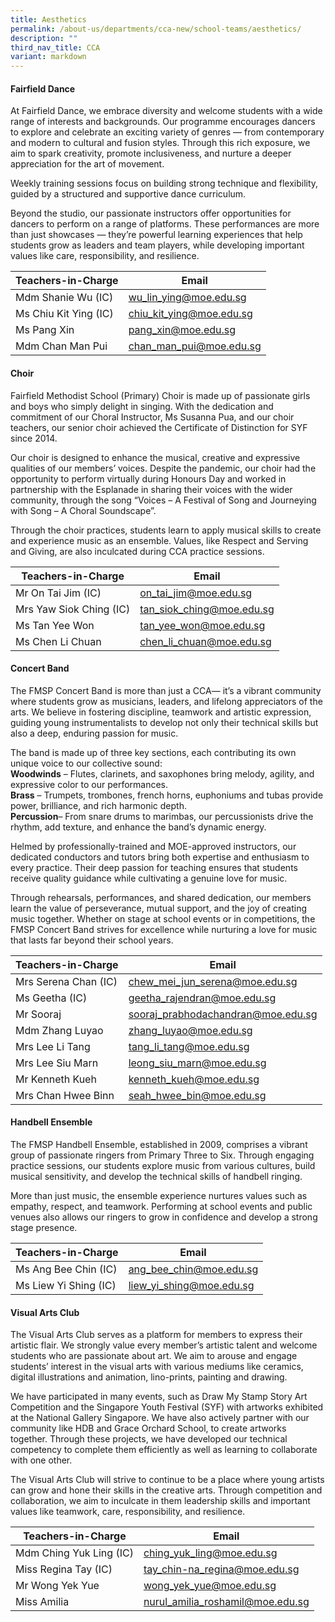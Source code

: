 ```yaml
---
title: Aesthetics
permalink: /about-us/departments/cca-new/school-teams/aesthetics/
description: ""
third_nav_title: CCA
variant: markdown
---
```

<h4><strong>Fairfield Dance</strong></h4>

At Fairfield Dance, we embrace diversity and welcome students with a wide range of interests and backgrounds. Our programme encourages dancers to explore and celebrate an exciting variety of genres — from contemporary and modern to cultural and fusion styles. Through this rich exposure, we aim to spark creativity, promote inclusiveness, and nurture a deeper appreciation for the art of movement.

Weekly training sessions focus on building strong technique and flexibility, guided by a structured and supportive dance curriculum.

Beyond the studio, our passionate instructors offer opportunities for dancers to perform on a range of platforms. These performances are more than just showcases — they’re powerful learning experiences that help students grow as leaders and team players, while developing important values like care, responsibility, and resilience.

| Teachers-in-Charge | Email |
| -------- | -------- |
| Mdm Shanie Wu (IC)    | <a href="mailto:wu_lin_ying@moe.edu.sg" target="">wu_lin_ying@moe.edu.sg</a>     |
| Ms Chiu Kit Ying (IC)     | <a href="mailto:chiu_kit_ying@moe.edu.sg" target="">chiu_kit_ying@moe.edu.sg</a>     |
| Ms Pang Xin     | <a href="mailto:pang_xin@moe.edu.sg" target="">pang_xin@moe.edu.sg</a>     |
| Mdm Chan Man Pui     | <a href="mailto:chan_man_pui@moe.edu.sg" target="">chan_man_pui@moe.edu.sg</a>     |


<h4><strong>Choir</strong></h4>

Fairfield Methodist School (Primary) Choir is made up of passionate girls and boys who simply delight in singing. With the dedication and commitment of our Choral Instructor, Ms Susanna Pua, and our choir teachers, our senior choir achieved the Certificate of Distinction for SYF since 2014.

Our choir is designed to enhance the musical, creative and expressive qualities of our members’ voices. Despite the pandemic, our choir had the opportunity to perform virtually during Honours Day and worked in partnership with the Esplanade in sharing their voices with the wider community, through the song “Voices – A Festival of Song and Journeying with Song – A Choral Soundscape”.

Through the choir practices, students learn to apply musical skills to create and experience music as an ensemble. Values, like Respect and Serving and Giving, are also inculcated during CCA practice sessions. 

| Teachers-in-Charge | Email |
| -------- | -------- |
| Mr On Tai Jim (IC)    | <a href="mailto:on_tai_jim@moe.edu.sg" target="">on_tai_jim@moe.edu.sg</a>     |
| Mrs Yaw Siok Ching (IC)    | <a href="mailto:tan_siok_ching@moe.edu.sg" target="">tan_siok_ching@moe.edu.sg</a>     |
| Ms Tan Yee Won     | <a href="mailto:tan_yee_won@moe.edu.sg" target="">tan_yee_won@moe.edu.sg</a>     |
| Ms Chen Li Chuan     | <a href="mailto:chen_li_chuan@moe.edu.sg" target="">chen_li_chuan@moe.edu.sg</a>     |


<h4><strong>Concert Band</strong></h4>

The FMSP Concert Band is more than just a CCA— it’s a vibrant community where students grow as musicians, leaders, and lifelong appreciators of the arts. We believe in fostering discipline, teamwork and artistic expression, guiding young instrumentalists to develop not only their technical skills but also a deep, enduring passion for music.  

The band is made up of three key sections, each contributing its own unique voice to our collective sound:  
**Woodwinds** – Flutes, clarinets, and saxophones bring melody, agility, and expressive color to our performances.  
**Brass** – Trumpets, trombones, french horns, euphoniums and tubas provide power, brilliance, and rich harmonic depth.  
**Percussion**– From snare drums to marimbas, our percussionists drive the rhythm, add texture, and enhance the band’s dynamic energy.  

Helmed by professionally-trained and MOE-approved instructors, our dedicated conductors and tutors bring both expertise and enthusiasm to every practice. Their deep passion for teaching ensures that students receive quality guidance while cultivating a genuine love for music.  

Through rehearsals, performances, and shared dedication, our members learn the value of perseverance, mutual support, and the joy of creating music together. Whether on stage at school events or in competitions, the FMSP Concert Band strives for excellence while nurturing a love for music that lasts far beyond their school years. 

| Teachers-in-Charge | Email |
| -------- | -------- |
| Mrs Serena Chan (IC)    | <a href="mailto:chew_mei_jun_serena@moe.edu.sg" target="">chew_mei_jun_serena@moe.edu.sg</a>     |
| Ms Geetha (IC)    | <a href="mailto:geetha_rajendran@moe.edu.sg" target="">geetha_rajendran@moe.edu.sg</a>     |
| Mr Sooraj     | <a href="mailto:sooraj_prabhodachandran@moe.edu.sg" target="">sooraj_prabhodachandran@moe.edu.sg</a>     |
| Mdm Zhang Luyao     | <a href="mailto:zhang_luyao@moe.edu.sg" target="">zhang_luyao@moe.edu.sg</a>     |
| Mrs Lee Li Tang     | <a href="mailto:tang_li_tang@moe.edu.sg" target="">tang_li_tang@moe.edu.sg</a>     |
| Mrs Lee Siu Marn     | <a href="mailto:leong_siu_marn@moe.edu.sg" target="">leong_siu_marn@moe.edu.sg</a>     |
| Mr Kenneth Kueh     | <a href="mailto:kenneth_kueh@moe.edu.sg" target="">kenneth_kueh@moe.edu.sg</a>     |
| Mrs Chan Hwee Binn     | <a href="mailto:seah_hwee_bin@moe.edu.sg" target="">seah_hwee_bin@moe.edu.sg</a>     |


<h4><strong>Handbell Ensemble</strong></h4>

The FMSP Handbell Ensemble, established in 2009, comprises a vibrant group of passionate ringers from Primary Three to Six. Through engaging practice sessions, our students explore music from various cultures, build musical sensitivity, and develop the technical skills of handbell ringing.

More than just music, the ensemble experience nurtures values such as empathy, respect, and teamwork. Performing at school events and public venues also allows our ringers to grow in confidence and develop a strong stage presence. 

| Teachers-in-Charge | Email |
| -------- | -------- |
| Ms Ang Bee Chin (IC)     | <a href="mailto:ang_bee_chin@moe.edu.sg" target="">ang_bee_chin@moe.edu.sg</a>     |
| Ms Liew Yi Shing (IC)     | <a href="mailto:liew_yi_shing@moe.edu.sg" target="">liew_yi_shing@moe.edu.sg</a>     |



<h4><strong>Visual Arts Club</strong></h4>

The Visual Arts Club serves as a platform for members to express their artistic flair. We strongly value every member’s artistic talent and welcome students who are passionate about art. We aim to arouse and engage students’ interest in the visual arts with various mediums like ceramics, digital illustrations and animation, lino-prints, painting and drawing.

We have participated in many events, such as Draw My Stamp Story Art Competition and the Singapore Youth Festival (SYF) with artworks exhibited at the National Gallery Singapore. We have also actively partner with our community like HDB and Grace Orchard School, to create artworks together. Through these projects, we have developed our technical competency to complete them efficiently as well as learning to collaborate with one other.

The Visual Arts Club will strive to continue to be a place where young artists can grow and hone their skills in the creative arts. Through competition and collaboration, we aim to inculcate in them leadership skills and important values like teamwork, care, responsibility, and resilience.


| Teachers-in-Charge | Email |
| -------- | -------- |
| Mdm Ching Yuk Ling (IC)     | <a href="mailto:ching_yuk_ling@moe.edu.sg" target="">ching_yuk_ling@moe.edu.sg</a>     |
| Miss Regina Tay (IC)     | <a href="mailto:tay_chin-na_regina@moe.edu.sg" target="">tay_chin-na_regina@moe.edu.sg</a>    |
| Mr Wong Yek Yue     | <a href="mailto:wong_yek_yue@moe.edu.sg" target="">wong_yek_yue@moe.edu.sg</a>     |
| Miss Amilia    | <a href="mailto:nurul_amilia_roshamil@moe.edu.sg" target="">nurul_amilia_roshamil@moe.edu.sg</a>    |